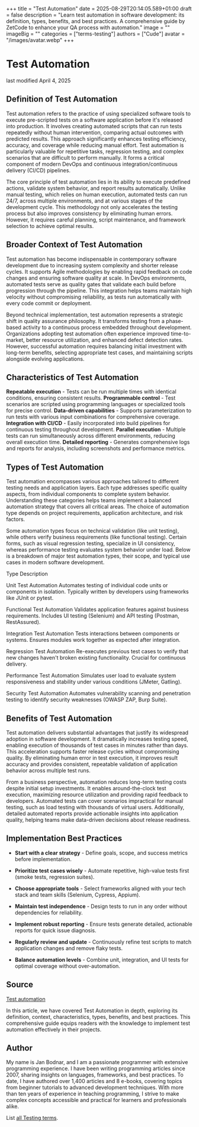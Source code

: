 +++
title = "Test Automation"
date = 2025-08-29T20:14:05.589+01:00
draft = false
description = "Learn test automation in software development: its definition, types, benefits, and best practices. A comprehensive guide by ZetCode to enhance your QA process with automation."
image = ""
imageBig = ""
categories = ["terms-testing"]
authors = ["Cude"]
avatar = "/images/avatar.webp"
+++

# Test Automation

last modified April 4, 2025

## Definition of Test Automation

Test automation refers to the practice of using specialized software tools to
execute pre-scripted tests on a software application before it's released into
production. It involves creating automated scripts that can run tests repeatedly
without human intervention, comparing actual outcomes with predicted results.
This approach significantly enhances testing efficiency, accuracy, and coverage
while reducing manual effort. Test automation is particularly valuable for
repetitive tasks, regression testing, and complex scenarios that are difficult
to perform manually. It forms a critical component of modern DevOps and
continuous integration/continuous delivery (CI/CD) pipelines.

The core principle of test automation lies in its ability to execute predefined
actions, validate system behavior, and report results automatically. Unlike
manual testing, which relies on human execution, automated tests can run 24/7,
across multiple environments, and at various stages of the development cycle.
This methodology not only accelerates the testing process but also improves
consistency by eliminating human errors. However, it requires careful planning,
script maintenance, and framework selection to achieve optimal results.

## Broader Context of Test Automation

Test automation has become indispensable in contemporary software development due
to increasing system complexity and shorter release cycles. It supports Agile
methodologies by enabling rapid feedback on code changes and ensuring software
quality at scale. In DevOps environments, automated tests serve as quality gates
that validate each build before progression through the pipeline. This
integration helps teams maintain high velocity without compromising reliability,
as tests run automatically with every code commit or deployment.

Beyond technical implementation, test automation represents a strategic shift in
quality assurance philosophy. It transforms testing from a phase-based activity
to a continuous process embedded throughout development. Organizations adopting
test automation often experience improved time-to-market, better resource
utilization, and enhanced defect detection rates. However, successful automation
requires balancing initial investment with long-term benefits, selecting
appropriate test cases, and maintaining scripts alongside evolving applications.

## Characteristics of Test Automation

**Repeatable execution** - Tests can be run multiple times with
identical conditions, ensuring consistent results.
**Programmable control** - Test scenarios are scripted using
programming languages or specialized tools for precise control.
**Data-driven capabilities** - Supports parameterization to run
tests with various input combinations for comprehensive coverage.
**Integration with CI/CD** - Easily incorporated into build
pipelines for continuous testing throughout development.
**Parallel execution** - Multiple tests can run simultaneously
across different environments, reducing overall execution time.
**Detailed reporting** - Generates comprehensive logs and
reports for analysis, including screenshots and performance metrics.

## Types of Test Automation

Test automation encompasses various approaches tailored to different testing
needs and application layers. Each type addresses specific quality aspects, from
individual components to complete system behavior. Understanding these
categories helps teams implement a balanced automation strategy that covers all
critical areas. The choice of automation type depends on project requirements,
application architecture, and risk factors.

Some automation types focus on technical validation (like unit testing), while
others verify business requirements (like functional testing). Certain forms,
such as visual regression testing, specialize in UI consistency, whereas
performance testing evaluates system behavior under load. Below is a breakdown
of major test automation types, their scope, and typical use cases in modern
software development.

Type
Description

Unit Test Automation
Automates testing of individual code units or components in isolation.
Typically written by developers using frameworks like JUnit or pytest.

Functional Test Automation
Validates application features against business requirements. Includes UI
testing (Selenium) and API testing (Postman, RestAssured).

Integration Test Automation
Tests interactions between components or systems. Ensures modules work
together as expected after integration.

Regression Test Automation
Re-executes previous test cases to verify that new changes haven't broken
existing functionality. Crucial for continuous delivery.

Performance Test Automation
Simulates user load to evaluate system responsiveness and stability under
various conditions (JMeter, Gatling).

Security Test Automation
Automates vulnerability scanning and penetration testing to identify
security weaknesses (OWASP ZAP, Burp Suite).

## Benefits of Test Automation

Test automation delivers substantial advantages that justify its widespread
adoption in software development. It dramatically increases testing speed,
enabling execution of thousands of test cases in minutes rather than days. This
acceleration supports faster release cycles without compromising quality. By
eliminating human error in test execution, it improves result accuracy and
provides consistent, repeatable validation of application behavior across
multiple test runs.

From a business perspective, automation reduces long-term testing costs despite
initial setup investments. It enables around-the-clock test execution,
maximizing resource utilization and providing rapid feedback to developers.
Automated tests can cover scenarios impractical for manual testing, such as
load testing with thousands of virtual users. Additionally, detailed automated
reports provide actionable insights into application quality, helping teams make
data-driven decisions about release readiness.

## Implementation Best Practices

- **Start with a clear strategy** - Define goals, scope, and success metrics before implementation.

- **Prioritize test cases wisely** - Automate repetitive, high-value tests first (smoke tests, regression suites).

- **Choose appropriate tools** - Select frameworks aligned with your tech stack and team skills (Selenium, Cypress, Appium).

- **Maintain test independence** - Design tests to run in any order without dependencies for reliability.

- **Implement robust reporting** - Ensure tests generate detailed, actionable reports for quick issue diagnosis.

- **Regularly review and update** - Continuously refine test scripts to match application changes and remove flaky tests.

- **Balance automation levels** - Combine unit, integration, and UI tests for optimal coverage without over-automation.

## Source

[Test automation](https://en.wikipedia.org/wiki/Test_automation)

In this article, we have covered Test Automation in depth, exploring its
definition, context, characteristics, types, benefits, and best practices. This
comprehensive guide equips readers with the knowledge to implement test
automation effectively in their projects.

## Author

My name is Jan Bodnar, and I am a passionate programmer with extensive
programming experience. I have been writing programming articles since 2007,
sharing insights on languages, frameworks, and best practices. To date, I have
authored over 1,400 articles and 8 e-books, covering topics from beginner
tutorials to advanced development techniques. With more than ten years of
experience in teaching programming, I strive to make complex concepts accessible
and practical for learners and professionals alike.

List [all Testing terms](/all/#terms-test).